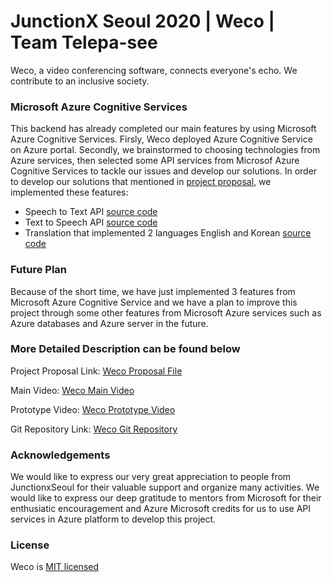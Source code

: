 # JunctionX Seoul 2020 | Weco | Team Telepa-see

Weco, a video conferencing software, connects everyone's echo. We contribute to an inclusive society. 

### Microsoft Azure Cognitive Services

This backend has already completed our main features by using Microsoft Azure Cognitive Services. Firsly, Weco deployed Azure Cognitive Service on Azure portal. Secondly, we brainstormed to choosing technologies from Azure services, then selected some API services from Microsof Azure Cognitive Services to tackle our issues and develop our solutions.
In order to develop our solutions that mentioned in [project proposal](https://drive.google.com/file/d/1FYdHjCYG57b0U-Go4lhKOeZSk-0WucPX/view), we implemented these features: 
+ Speech to Text API [source code](https://github.com/JuntionXSeoul2020Telepasee/TelepaSee-Backend/tree/master/STT)
+ Text to Speech API [source code](https://github.com/JuntionXSeoul2020Telepasee/TelepaSee-Backend/tree/master/STT)
+ Translation that implemented 2 languages English and Korean [source code](https://github.com/JuntionXSeoul2020Telepasee/TelepaSee-Backend/tree/master/translation)

### Future Plan

Because of the short time, we have just implemented 3 features from Microsoft Azure Cognitive Service and we have a plan to improve this project through some other features from Microsoft Azure services such as Azure databases and Azure server in the future. 

### More Detailed Description can be found below
Project Proposal Link: [Weco Proposal File](https://drive.google.com/file/d/1FYdHjCYG57b0U-Go4lhKOeZSk-0WucPX/view?usp=sharing)

Main Video: [Weco Main Video](https://youtu.be/Jxf5ISGTHdc)

Prototype Video: [Weco Prototype Video](https://youtu.be/px1pHuXSqB0)

Git Repository Link: [Weco Git Repository](https://github.com/JuntionXSeoul2020Telepasee)

### Acknowledgements
We would like to express our very great appreciation to people from JunctionxSeoul for their valuable support and organize many activities. We would like to express our deep gratitude to mentors from Microsoft for their enthusiatic encouragement and Azure Microsoft credits for us to use API services in Azure platform to develop this project.

### License 
Weco is [MIT licensed](https://github.com/JuntionXSeoul2020Telepasee/TelepaSee-Backend/blob/master/LICENSE)

